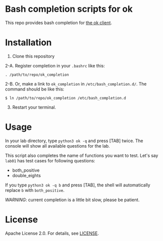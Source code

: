 Bash completion scripts for ok
=====
This repo provides bash completion for [the ok client](https://github.com/Cal-CS-61A-Staff/ok-client).

# Installation
1. Clone this repository

2-A. Register completion in your `.bashrc` like this:
```
. /path/to/repo/ok_completion
```

2-B. Or, make a link to `ok_completion` in `/etc/bash_completion.d/`.
The command should be like this:
```
$ ln /path/to/repo/ok_completion /etc/bash_completion.d
```

3. Restart your terminal.

# Usage
In your lab directory, type `python3 ok -q` and press [TAB] twice.
The console will show all available questions for the lab.

This script also completes the name of functions you want to test.
Let's say `lab01` has test cases for following questions:
 + both_positive 
 + double_eights
 
If you type `python3 ok -q b` and press [TAB], the shell will automatically replace `b` with `both_positive`.

*WARNING*: current completion is a little bit slow, please be patient.

# License
Apache License 2.0. For details, see [LICENSE](LICENSE).

